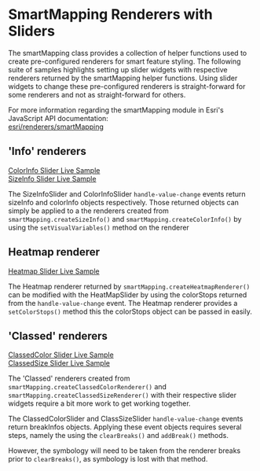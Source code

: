 # SmartMapping Renderers with Sliders

The smartMapping class provides a collection of helper functions used to create pre-configured renderers for smart feature styling.  The following suite of samples highlights setting up slider widgets with respective renderers returned by the smartMapping helper functions.  Using slider widgets to change these pre-configured renderers is straight-forward for some renderers and not as straight-forward for others.

For more information regarding the smartMapping module in Esri's JavaScript API documentation:  
[esri/renderers/smartMapping](https://developers.arcgis.com/javascript/3/jsapi/esri.renderers.smartmapping-amd.html)

## 'Info' renderers
[ColorInfo Slider Live Sample](https://briantwatson.github.io/gis-applications/JavaScript/smartmapping-with-sliders/ColorInfoSlider.html)  
[SizeInfo Slider Live Sample](https://briantwatson.github.io/gis-applications/JavaScript/smartmapping-with-sliders/SizeInfoSlider.html)


The SizeInfoSlider and ColorInfoSlider `handle-value-change` events return sizeInfo and colorInfo objects respectively.  Those returned objects can simply be applied to a the renderers created from `smartMapping.createSizeInfo()` and `smartMapping.createColorInfo()` by using the `setVisualVariables()` method on the renderer

## Heatmap renderer
[Heatmap Slider Live Sample](https://briantwatson.github.io/gis-applications/JavaScript/smartmapping-with-sliders/HeatmapSlider.html)

The Heatmap renderer returned by `smartMapping.createHeatmapRenderer()` can be modified with the HeatMapSlider by using the colorStops returned from the `handle-value-change` event.  The Heatmap renderer provides a `setColorStops()` method this the colorStops object can be passed in easily.


## 'Classed' renderers
[ClassedColor Slider Live Sample](https://briantwatson.github.io/gis-applications/JavaScript/smartmapping-with-sliders/ClassedColorSlider.html)  
[ClassedSize Slider Live Sample](https://briantwatson.github.io/gis-applications/JavaScript/smartmapping-with-sliders/ClassedSizeSlider.html)

The 'Classed' renderers created from `smartMapping.createClassedColorRenderer()` and `smartMapping.createClassedSizeRenderer()` with their respective slider widgets require a bit more work to get working together.

The ClassedColorSlider and ClassSizeSlider `handle-value-change` events return breakInfos objects.  Applying these event objects requires several steps, namely the using the `clearBreaks()` and `addBreak()` methods.

However, the symbology will need to be taken from the renderer breaks prior to `clearBreaks()`, as symbology is lost with that method.
